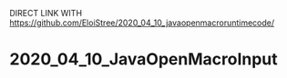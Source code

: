 DIRECT LINK WITH https://github.com/EloiStree/2020_04_10_javaopenmacroruntimecode/
# 2020_04_10_JavaOpenMacroInput
